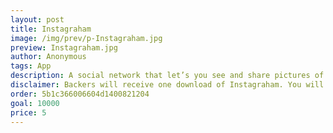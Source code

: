 ```yaml
---
layout: post
title: Instagraham
image: /img/prev/p-Instagraham.jpg
preview: Instagraham.jpg
author: Anonymous
tags: App
description: A social network that let’s you see and share pictures of people called Graham, having a great time.
disclaimer: Backers will receive one download of Instagraham. You will not be charged until this project is funded. Submitted by Anonymous.
order: 5b1c366006604d1400821204
goal: 10000
price: 5
---
```

